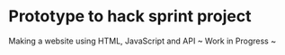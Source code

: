 # Prototype to hack sprint project
Making a website using HTML, JavaScript and API
~ Work in Progress ~
